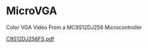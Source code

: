 # MicroVGA

Color VGA Video From a MC9S12DJ256 Microcontroller

[C9S12DJ256FS.pdf](http://www.nxp.com/assets/documents/data/en/fact-sheets/MC9S12DJ256FS.pdf)
